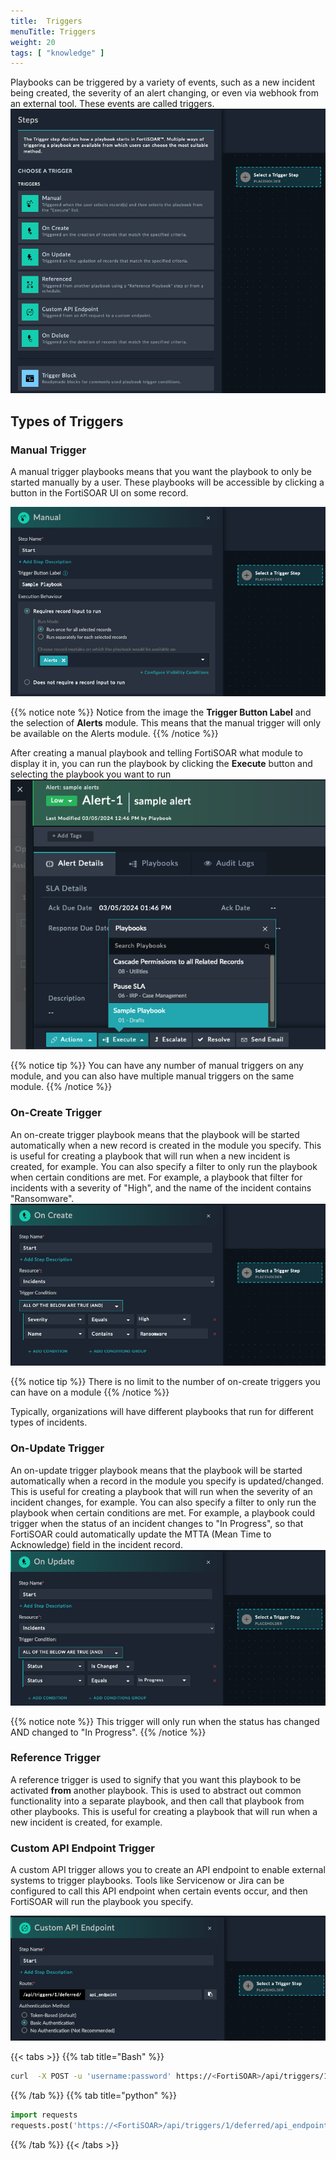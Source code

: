 ```yaml
---
title:  Triggers
menuTitle: Triggers
weight: 20
tags: [ "knowledge" ]
---
```


Playbooks can be triggered by a variety of events, such as a new incident being created, the severity of an alert changing, or even via webhook from an external tool. These events are called triggers.
![playbook_triggers](images/playbook_triggers.png?height=600px)

## Types of Triggers

### Manual Trigger

A manual trigger playbooks means that you want the playbook to only be started manually by a user. These playbooks will be accessible by clicking a button in the FortiSOAR UI on some record.

![manual trigger](images/manual_trigger.png)

{{% notice note %}}
Notice from the image the **Trigger Button Label** and the selection of **Alerts** module. This means that the manual trigger will only be available on the Alerts module.
{{% /notice %}}

After creating a manual playbook and telling FortiSOAR what module to display it in, you can run the playbook by clicking the **Execute** button and selecting the playbook you want to run
![manual_playbook_on_alert](images/manual_playbook_on_alert.png)

{{% notice tip %}}
You can have any number of manual triggers on any module, and you can also have multiple manual triggers on the same module.
{{% /notice %}}

### On-Create Trigger

An on-create trigger playbook means that the playbook will be started automatically when a new record is created in the module you specify. This is useful for creating a playbook that will run when a new incident is created, for example. You can also specify a filter to only run the playbook when certain conditions are met. For example, a playbook that filter for incidents with a severity of "High", and the name of the incident contains "Ransomware".
![on_create_trigger](images/on_create_trigger.png)

{{% notice tip %}}
There is no limit to the number of on-create triggers you can have on a module
{{% /notice %}}

Typically, organizations will have different playbooks that run for different types of incidents. 

### On-Update Trigger

An on-update trigger playbook means that the playbook will be started automatically when a record in the module you specify is updated/changed. This is useful for creating a playbook that will run when the severity of an incident changes, for example. You can also specify a filter to only run the playbook when certain conditions are met. For example, a playbook could trigger when the status of an incident changes to "In Progress", so that FortiSOAR could automatically update the MTTA (Mean Time to Acknowledge) field in the incident record.
![on_update_trigger](images/on_update.png)

{{% notice note %}}
This trigger will only run when the status has changed AND changed to "In Progress". 
{{% /notice %}}

### Reference Trigger

A reference trigger is used to signify that you want this playbook to be activated **from** another playbook. This is used to abstract out common functionality into a separate playbook, and then call that playbook from other playbooks. This is useful for creating a playbook that will run when a new incident is created, for example.

### Custom API Endpoint Trigger

A custom API trigger allows you to create an API endpoint to enable external systems to trigger playbooks. Tools like Servicenow or Jira can be configured to call this API endpoint when certain events occur, and then FortiSOAR will run the playbook you specify. 

![custom_api_trigger](images/api_endpoint_trigger.png)

{{< tabs >}}
{{% tab title="Bash" %}}
```bash
curl  -X POST -u 'username:password' https://<FortiSOAR>/api/triggers/1/deferred/api_endpoint
``` 
{{% /tab %}}
{{% tab title="python" %}}
```python
import requests
requests.post('https://<FortiSOAR>/api/triggers/1/deferred/api_endpoint', auth=('username', 'password') )
```
{{% /tab %}}
{{< /tabs >}}